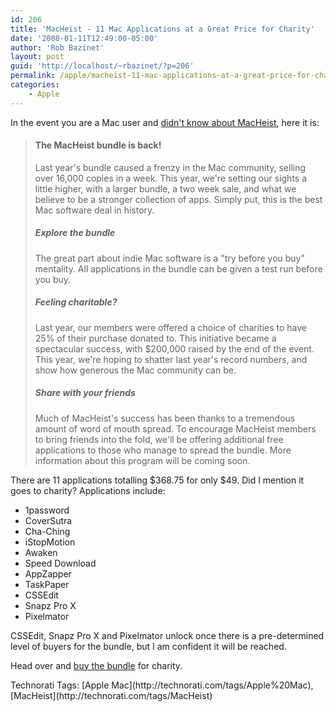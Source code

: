 ```yaml
---
id: 206
title: 'MacHeist - 11 Mac Applications at a Great Price for Charity'
date: '2008-01-11T12:49:00-05:00'
author: 'Rob Bazinet'
layout: post
guid: 'http://localhost/~rbazinet/?p=206'
permalink: /apple/macheist-11-mac-applications-at-a-great-price-for-charity/
categories:
    - Apple
---
```


In the event you are a Mac user and [didn't know about MacHeist](http://www.macheist.com/), here it is:

> #### The MacHeist bundle is back!
> 
> Last year's bundle caused a frenzy in the Mac community, selling over 16,000 copies in a week. This year, we're setting our sights a little higher, with a larger bundle, a two week sale, and what we believe to be a stronger collection of apps. Simply put, this is the best Mac software deal in history.
> 
> ##### Explore the bundle
> 
> The great part about indie Mac software is a "try before you buy" mentality. All applications in the bundle can be given a test run before you buy.
> 
> ##### Feeling charitable?
> 
> Last year, our members were offered a choice of charities to have 25% of their purchase donated to. This initiative became a spectacular success, with $200,000 raised by the end of the event. This year, we're hoping to shatter last year's record numbers, and show how generous the Mac community can be.
> 
> ##### Share with your friends
> 
> Much of MacHeist's success has been thanks to a tremendous amount of word of mouth spread. To encourage MacHeist members to bring friends into the fold, we'll be offering additional free applications to those who manage to spread the bundle. More information about this program will be coming soon.

There are 11 applications totalling $368.75 for only $49. Did I mention it goes to charity? Applications include:

- 1password
- CoverSutra
- Cha-Ching
- iStopMotion
- Awaken
- Speed Download
- AppZapper
- TaskPaper
- CSSEdit
- Snapz Pro X
- Pixelmator

CSSEdit, Snapz Pro X and Pixelmator unlock once there is a pre-determined level of buyers for the bundle, but I am confident it will be reached.

Head over and [buy the bundle](https://www.macheist.com/) for charity.

<div class="wlWriterSmartContent" style="display:inline;margin:0;padding:0;">Technorati Tags: [Apple Mac](http://technorati.com/tags/Apple%20Mac),[MacHeist](http://technorati.com/tags/MacHeist)</div>